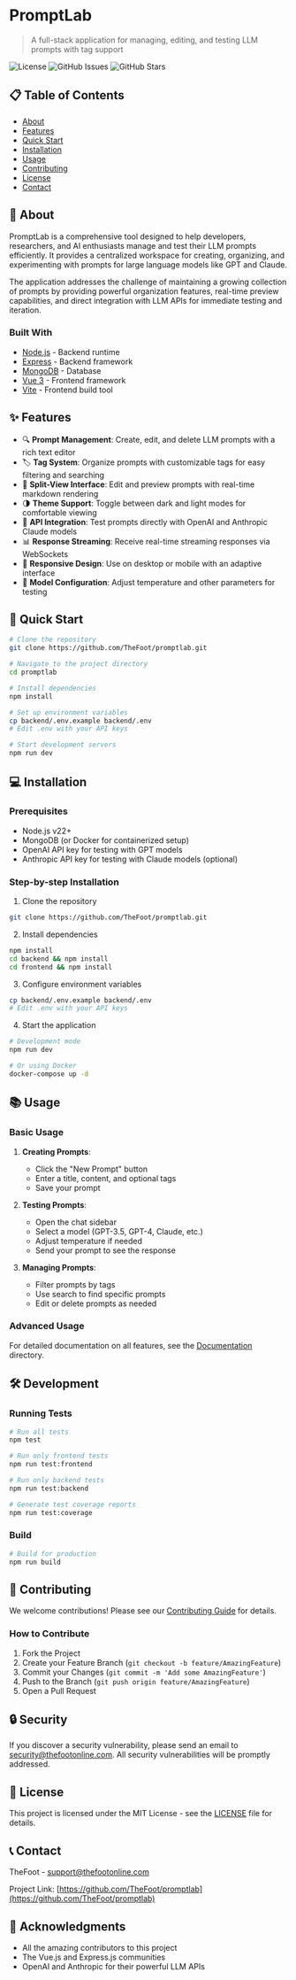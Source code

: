 # PromptLab

> A full-stack application for managing, editing, and testing LLM prompts with tag support

![License](https://img.shields.io/badge/license-MIT-blue.svg)
![GitHub Issues](https://img.shields.io/github/issues/TheFoot/promptlab)
![GitHub Stars](https://img.shields.io/github/stars/TheFoot/promptlab)

## 📋 Table of Contents
- [About](#about)
- [Features](#features)
- [Quick Start](#quick-start)
- [Installation](#installation)
- [Usage](#usage)
- [Contributing](#contributing)
- [License](#license)
- [Contact](#contact)

## 📖 About
PromptLab is a comprehensive tool designed to help developers, researchers, and AI enthusiasts manage and test their LLM prompts efficiently. It provides a centralized workspace for creating, organizing, and experimenting with prompts for large language models like GPT and Claude.

The application addresses the challenge of maintaining a growing collection of prompts by providing powerful organization features, real-time preview capabilities, and direct integration with LLM APIs for immediate testing and iteration.

### Built With
- [Node.js](https://nodejs.org/) - Backend runtime
- [Express](https://expressjs.com/) - Backend framework
- [MongoDB](https://www.mongodb.com/) - Database
- [Vue 3](https://vuejs.org/) - Frontend framework
- [Vite](https://vitejs.dev/) - Frontend build tool

## ✨ Features
- 🔍 **Prompt Management**: Create, edit, and delete LLM prompts with a rich text editor
- 🏷️ **Tag System**: Organize prompts with customizable tags for easy filtering and searching
- 🔄 **Split-View Interface**: Edit and preview prompts with real-time markdown rendering
- 🌗 **Theme Support**: Toggle between dark and light modes for comfortable viewing
- 🤖 **API Integration**: Test prompts directly with OpenAI and Anthropic Claude models
- 📊 **Response Streaming**: Receive real-time streaming responses via WebSockets
- 📱 **Responsive Design**: Use on desktop or mobile with an adaptive interface
- 🧩 **Model Configuration**: Adjust temperature and other parameters for testing

## 🚀 Quick Start
```bash
# Clone the repository
git clone https://github.com/TheFoot/promptlab.git

# Navigate to the project directory
cd promptlab

# Install dependencies
npm install

# Set up environment variables
cp backend/.env.example backend/.env
# Edit .env with your API keys

# Start development servers
npm run dev
```

## 💻 Installation

### Prerequisites
- Node.js v22+
- MongoDB (or Docker for containerized setup)
- OpenAI API key for testing with GPT models
- Anthropic API key for testing with Claude models (optional)

### Step-by-step Installation
1. Clone the repository
```bash
git clone https://github.com/TheFoot/promptlab.git
```

2. Install dependencies
```bash
npm install
cd backend && npm install
cd frontend && npm install
```

3. Configure environment variables
```bash
cp backend/.env.example backend/.env
# Edit .env with your API keys
```

4. Start the application
```bash
# Development mode
npm run dev

# Or using Docker
docker-compose up -d
```

## 📚 Usage

### Basic Usage
1. **Creating Prompts**:
   - Click the "New Prompt" button
   - Enter a title, content, and optional tags
   - Save your prompt

2. **Testing Prompts**:
   - Open the chat sidebar
   - Select a model (GPT-3.5, GPT-4, Claude, etc.)
   - Adjust temperature if needed
   - Send your prompt to see the response

3. **Managing Prompts**:
   - Filter prompts by tags
   - Use search to find specific prompts
   - Edit or delete prompts as needed

### Advanced Usage
For detailed documentation on all features, see the [Documentation](docs/README.md) directory.

## 🛠️ Development

### Running Tests
```bash
# Run all tests
npm test

# Run only frontend tests
npm run test:frontend

# Run only backend tests
npm run test:backend

# Generate test coverage reports
npm run test:coverage
```

### Build
```bash
# Build for production
npm run build
```

## 🤝 Contributing
We welcome contributions! Please see our [Contributing Guide](CONTRIBUTING.md) for details.

### How to Contribute
1. Fork the Project
2. Create your Feature Branch (`git checkout -b feature/AmazingFeature`)
3. Commit your Changes (`git commit -m 'Add some AmazingFeature'`)
4. Push to the Branch (`git push origin feature/AmazingFeature`)
5. Open a Pull Request

## 🔒 Security
If you discover a security vulnerability, please send an email to security@thefootonline.com. All security vulnerabilities will be promptly addressed.

## 📝 License
This project is licensed under the MIT License - see the [LICENSE](LICENSE) file for details.

## 📞 Contact
TheFoot - support@thefootonline.com

Project Link: [https://github.com/TheFoot/promptlab](https://github.com/TheFoot/promptlab)

## 🙏 Acknowledgments
- All the amazing contributors to this project
- The Vue.js and Express.js communities
- OpenAI and Anthropic for their powerful LLM APIs